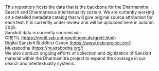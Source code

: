 This repository hosts the data that is the backbone for the Dharmamitra Search and Dharmanexus intertextuality system. 
We are currently working on a detailed metadata catalog that will give original source attribution for each text. It is currently under review and will be uploaded here in autumn 2025.  
Sanskrit data is currently sourced via:  
GRETIL (https://gretil.sub.uni-goettingen.de/gretil.html)  
Digital Sanskrit Buddhist Canon (https://www.dsbcproject.org/)  
Muktabodha (https://muktabodha.org/)  
We also conduct ongoing efforts of collection and digitization of Sanskrit material within the Dharmamitra project to expand the coverage in our search and intertextuality systems. 
